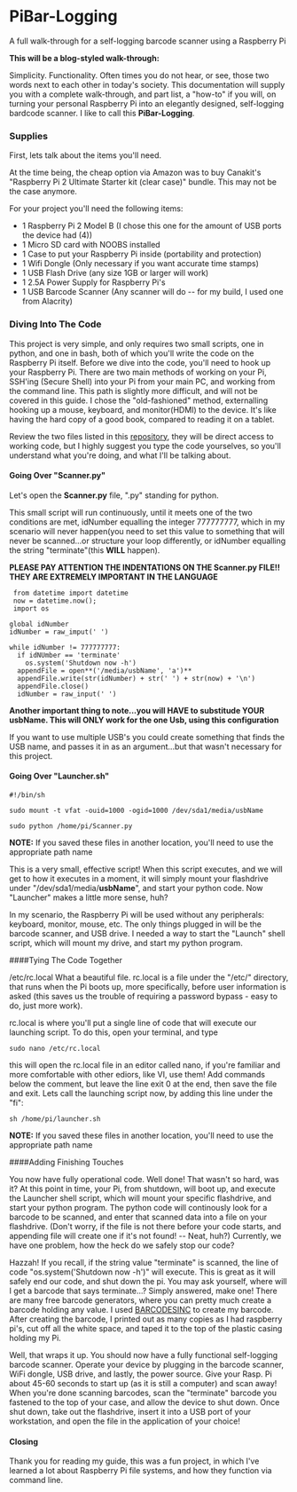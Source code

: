 # PiBar-Logging
A full walk-through for a self-logging barcode scanner using a Raspberry Pi

**This will be a blog-styled walk-through:**

Simplicity. Functionality.  Often times you do not hear, or see, those two words next to each other in today's society.
This documentation will supply you with a complete walk-through, and part list, a "how-to" if you will, on turning your personal Raspberry Pi into an elegantly designed, self-logging bardcode scanner.  I like to call this **PiBar-Logging**.


### Supplies

First, lets talk about the items you'll need.

At the time being, the cheap option via Amazon was to buy Canakit's "Raspberry Pi 2 Ultimate Starter kit (clear case)" bundle. This may not be the case anymore.

For your project you'll need the following items:
  
  * 1  Raspberry Pi 2 Model B (I chose this one for the amount of USB ports the device had (4))
  * 1  Micro SD card with NOOBS installed
  * 1  Case to put your Raspberry Pi inside (portability and protection)
  * 1  Wifi Dongle (Only necessary if you want accurate time stamps)
  * 1  USB Flash Drive (any size 1GB or larger will work)
  * 1  2.5A Power Supply for Raspberry Pi's
  * 1  USB Barcode Scanner (Any scanner will do -- for my build, I used one from Alacrity)
  
### Diving Into The Code

This project is very simple, and only requires two small scripts, one in python, and one in bash, both of which you'll write the code on the Raspberry Pi itself. Before we dive into the code, you'll need to hook up your Raspberry Pi.  There are two main methods of working on your Pi, SSH'ing (Secure Shell) into your Pi from your main PC, and working from the command line.  This path is slightly more difficult, and will not be covered in this guide.  I chose the "old-fashioned" method, externalling hooking up a mouse, keyboard, and monitor(HDMI) to the device.  It's like having the hard copy of a good book, compared to reading it on a tablet.

Review the two files listed in this [repository](https://github.com/amp4045/PiBar-Logging), they will be direct access to working code, but I highly suggest you type the code yourselves, so you'll understand what you're doing, and what I'll be talking about.

#### Going Over "Scanner.py"

Let's open the **Scanner.py** file, ".py" standing for python.  

This small script will run continuously, until it meets one of the two conditions are met, idNumber equalling the integer 777777777, which in my scenario will never happen(you need to set this value to something that will never be scanned...or structure your loop differently, or idNumber equalling the string "terminate"(this **WILL** happen).

**PLEASE PAY ATTENTION THE INDENTATIONS ON THE Scanner.py FILE!! THEY ARE EXTREMELY IMPORTANT IN THE LANGUAGE**

```
 from datetime import datetime
 now = datetime.now(); 
 import os 
 
global idNumber
idNumber = raw_imput(' ')

while idNumber != 777777777:
  if idNUmber == 'terminate' 
    os.system('Shutdown now -h')
  appendFile = open**('/media/usbName', 'a')**  
  appendFile.write(str(idNumber) + str(' ') + str(now) + '\n')
  appendFile.close()
  idNumber = raw_input(' ')
```
**Another important thing to note...you will HAVE to substitude YOUR usbName.  This will ONLY work for the one Usb, using this configuration**

If you want to use multiple USB's you could create something that finds the USB name, and passes it in as an argument...but that wasn't necessary for this project.

#### Going Over "Launcher.sh"
```
#!/bin/sh

sudo mount -t vfat -ouid=1000 -ogid=1000 /dev/sda1/media/usbName

sudo python /home/pi/Scanner.py 
```
**NOTE:**  If you saved these files in another location, you'll need to use the appropriate path name

This is a very small, effective script!  When this script executes, and we will get to how it executes in a moment, it will simply mount your flashdrive under "/dev/sda1/media/**usbName**", and start your python code.  Now "Launcher" makes a little more sense, huh?

In my scenario, the Raspberry Pi will be used without any peripherals: keyboard, monitor, mouse, etc.  The only things plugged in will be the barcode scanner, and USB drive.  I needed a way to start the "Launch" shell script, which will mount my drive, and start my python program.

####Tying The Code Together

/etc/rc.local
What a beautiful file.  rc.local is a file under the "/etc/" directory, that runs when the Pi boots up, more specifically, before user information is asked (this saves us the trouble of requiring a password bypass - easy to do, just more work).

rc.local is where you'll put a single line of code that will execute our launching script. To do this, open your terminal, and type
```
sudo nano /etc/rc.local
```
this will open the rc.local file in an editor called nano, if you're familiar and more comfortable with other ediors, like VI, use them! Add commands below the comment, but leave the line exit 0 at the end, then save the file and exit.  Lets call the launching script now, by adding this line under the "fi":
```
sh /home/pi/launcher.sh
```
**NOTE:**  If you saved these files in another location, you'll need to use the appropriate path name

####Adding Finishing Touches

You now have fully operational code.  Well done! That wasn't so hard, was it?  At this point in time, your Pi, from shutdown, will boot up, and execute the Launcher shell script, which will mount your specific flashdrive, and start your python program.  The python code will continously look for a barcode to be scanned, and enter that scanned data into a file on your flashdrive. (Don't worry, if the file is not there before your code starts, and appending file will create one if it's not found! -- Neat, huh?) Currently, we have one problem, how the heck do we safely stop our code? 

Hazzah! If you recall, if the string value "terminate" is scanned, the line of code "os.system('Shutdown now -h')" will execute.  This is great as it will safely end our code, and shut down the pi. You may ask yourself, where will I get a barcode that says terminate...?  Simply answered, make one!  There are many free barcode generators, where you can pretty much create a barcode holding any value.  I used [BARCODESINC](https://www.barcodesinc.com/generator/index.php) to create my barcode.  After creating the barcode, I printed out as many copies as I had raspberry pi's, cut off all the white space, and taped it to the top of the plastic casing holding my Pi.

Well, that wraps it up.  You should now have a fully functional self-logging barcode scanner.  Operate your device by plugging in the barcode scanner, WiFi dongle, USB drive, and lastly, the power source.  Give your Rasp. Pi about 45-60 seconds to start up (as it is still a computer) and scan away!  When you're done scanning barcodes, scan the "terminate" barcode you fastened to the top of your case, and allow the device to shut down.  Once shut down, take out the flashdrive, insert it into a USB port of your workstation, and open the file in the application of your choice!

#### Closing

Thank you for reading my guide, this was a fun project, in which I've learned a lot about Raspberry Pi file systems, and how they function via command line.
